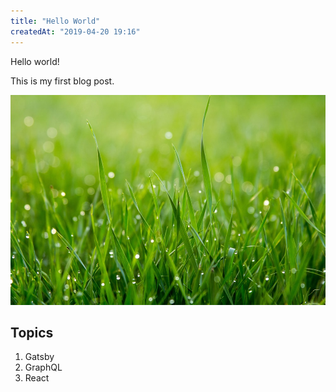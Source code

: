 ```yaml
---
title: "Hello World"
createdAt: "2019-04-20 19:16"
---
```


Hello world!

This is my first blog post.

![Grass](./blog1.jpg)

## Topics

1. Gatsby
2. GraphQL
3. React
